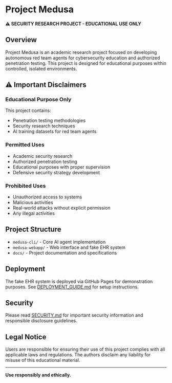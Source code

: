 # Project Medusa

⚠️ **SECURITY RESEARCH PROJECT - EDUCATIONAL USE ONLY**

## Overview

Project Medusa is an academic research project focused on developing autonomous red team agents for cybersecurity education and authorized penetration testing. This project is designed for educational purposes within controlled, isolated environments.

## ⚠️ Important Disclaimers

### Educational Purpose Only
This project contains:
- Penetration testing methodologies
- Security research techniques
- AI training datasets for red team agents

### Permitted Uses
- Academic security research
- Authorized penetration testing
- Educational purposes with proper supervision
- Defensive security strategy development

### Prohibited Uses
- Unauthorized access to systems
- Malicious activities
- Real-world attacks without explicit permission
- Any illegal activities

## Project Structure

- `medusa-cli/` - Core AI agent implementation
- `medusa-webapp/` - Web interface and fake EHR system
- `docs/` - Project documentation and specifications

## Deployment

The fake EHR system is deployed via GitHub Pages for demonstration purposes. See [DEPLOYMENT_GUIDE.md](docs/DEPLOYMENT_GUIDE.md) for setup instructions.

## Security

Please read [SECURITY.md](SECURITY.md) for important security information and responsible disclosure guidelines.

## Legal Notice

Users are responsible for ensuring their use of this project complies with all applicable laws and regulations. The authors disclaim any liability for misuse of this educational material.

---

**Use responsibly and ethically.**
